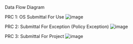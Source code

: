 Data Flow Diagram




PRC 1: OS Submittal For Use
![image](https://cloud.githubusercontent.com/assets/14626151/10898089/d8afa3c0-818c-11e5-8274-e57a8e44b2ae.png)



PRC 2: Submittal For Exception (Policy Exception)
![image](https://cloud.githubusercontent.com/assets/14626151/10898153/4d36f5ea-818d-11e5-9b33-8a255b5b9d0a.png)



PRC 3: Submittal For Project
![image](https://cloud.githubusercontent.com/assets/14626151/10898545/21afe5cc-8191-11e5-9afe-c7f6366ae343.png)



